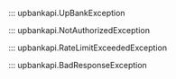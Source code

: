 ::: upbankapi.UpBankException

::: upbankapi.NotAuthorizedException

::: upbankapi.RateLimitExceededException

::: upbankapi.BadResponseException
